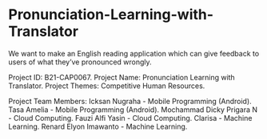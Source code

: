 # Pronunciation-Learning-with-Translator
We want to make an English reading application which can give feedback to users of what they’ve pronounced wrongly.

Project ID: B21-CAP0067.
Project Name: Pronunciation Learning with Translator.
Project Themes: Competitive Human Resources.

Project Team Members:
Icksan Nugraha - Mobile Programming (Android).
Tasa Amelia - Mobile Programming (Android).
Mochammad Dicky Prigara N - Cloud Computing.
Fauzi Alfi Yasin - Cloud Computing.
Clarisa - Machine Learning.
Renard Elyon Imawanto - Machine Learning.

